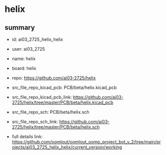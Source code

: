 # helix
 
## summary 
* id: ai03_2725_helix_helix
* user: ai03_2725
* name: helix
* board: helix
* repo: https://github.com/ai03-2725/helix
* src_file_repo_kicad_pcb: PCB/beta/helix.kicad_pcb
* src_file_repo_kicad_pcb_link: https://github.com/ai03-2725/helix/tree/master/PCB/beta/helix.kicad_pcb


* src_file_repo_sch: PCB/beta/helix.sch
* src_file_repo_sch_link: https://github.com/ai03-2725/helix/tree/master/PCB/beta/helix.sch
* full details link: https://github.com/oomlout/oomlout_oomp_project_bot_v_2/tree/main/projects/ai03_2725_helix_helix/current_version/working  






